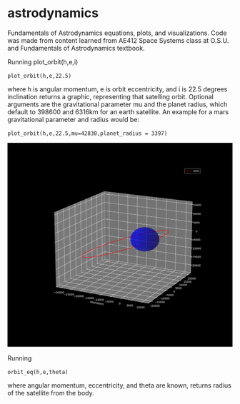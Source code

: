 # astrodynamics
Fundamentals of Astrodynamics equations, plots, and visualizations. Code was made from content learned from AE412 Space Systems class at O.S.U. and Fundamentals of Astrodynamics textbook.

Running plot_orbit(h,e,i)
```
plot_orbit(h,e,22.5)
```
where h is angular momentum, e is orbit eccentricity, and i is 22.5 degrees inclination returns a graphic, representing that satelling orbit. Optional arguments are the gravitational parameter mu and the planet radius, which default to 398600 and 6316km for an earth satellite. An example for a mars gravitational parameter and radius would be:

```
plot_orbit(h,e,22.5,mu=42830,planet_radius = 3397)
```

![plot_orbit](https://github.com/fernancode/astrodynamics/blob/master/plot_orbit.png)


Running
```
orbit_eq(h,e,theta)
```
where angular momentum, eccentricity, and theta are known, returns radius of the satellite from the body. 
